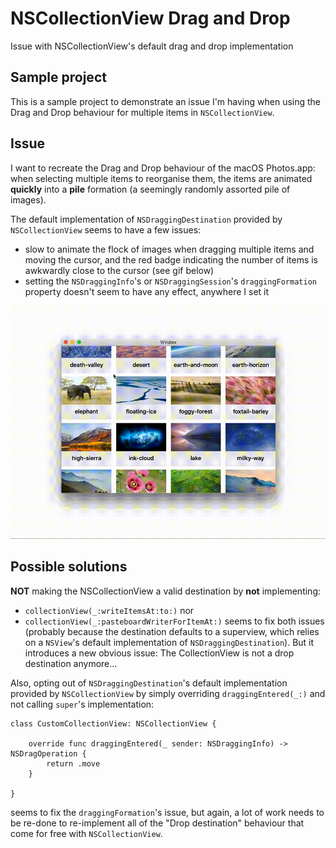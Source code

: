 # NSCollectionView Drag and Drop
Issue with NSCollectionView's default drag and drop implementation

## Sample project
This is a sample project to demonstrate an issue I'm having when using the Drag and Drop behaviour for multiple items in `NSCollectionView`.

## Issue
I want to recreate the Drag and Drop behaviour of the macOS Photos.app: when selecting multiple items to reorganise them, the items are animated **quickly** into a **pile** formation (a seemingly randomly assorted pile of images). 


The default implementation of `NSDraggingDestination` provided by `NSCollectionView` seems to have a few issues: 
- slow to animate the flock of images when dragging multiple items and moving the cursor, and the red badge indicating the number of items is awkwardly close to the cursor (see gif below)
- setting the `NSDraggingInfo`'s or `NSDraggingSession`'s `draggingFormation` property doesn't seem to have any effect, anywhere I set it

![NSCollectionView slow flock animation](nscollectionview-drag-animation.gif)

## Possible solutions
**NOT** making the NSCollectionView a valid destination by **not** implementing: 
- `collectionView(_:writeItemsAt:to:)` nor 
- `collectionView(_:pasteboardWriterForItemAt:)` 
seems to fix both issues (probably because the destination defaults to a superview, which relies on a `NSView`'s default implementation of `NSDraggingDestination`). But it introduces a new obvious issue: The CollectionView is not a drop destination anymore...

Also, opting out of `NSDraggingDestination`'s default implementation provided by `NSCollectionView` by simply overriding `draggingEntered(_:)` and not calling `super`'s implementation:

```
class CustomCollectionView: NSCollectionView {

    override func draggingEntered(_ sender: NSDraggingInfo) -> NSDragOperation {
        return .move
    }

}

```
seems to fix the `draggingFormation`'s issue, but again, a lot of work needs to be re-done to re-implement all of the "Drop destination" behaviour that come for free with `NSCollectionView`.
